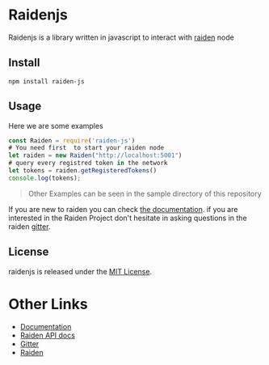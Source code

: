 # Raidenjs

Raidenjs is a library written in javascript to interact with [raiden](https://github.com/raiden-network/raiden) node

## Install

```
npm install raiden-js
```

## Usage

Here we are some examples

```js
const Raiden = require('raiden-js')
# You need first  to start your raiden node
let raiden = new Raiden("http://localhost:5001")
# query every registred token in the network
let tokens = raiden.getRegisteredTokens()
console.log(tokens);
```

> Other Examples can be seen in the sample directory of this repository

If you are new to raiden you can check [the documentation](https://raiden-network.readthedocs.io/en/stable/). if you are interested in the Raiden Project don't hesitate in asking questions in the raiden [gitter](https://gitter.im/raiden-network/raiden).

## License

raidenjs is released under the [MIT License](LICENSE).

# Other Links
* [Documentation](https://github.com/Giulio2002/Raidenjs/wiki)
* [Raiden API docs](https://raiden-network.readthedocs.io/en/stable/rest_api.html)
* [Gitter](https://gitter.im/raiden-network/raiden)
* [Raiden](https://raiden.network/)
